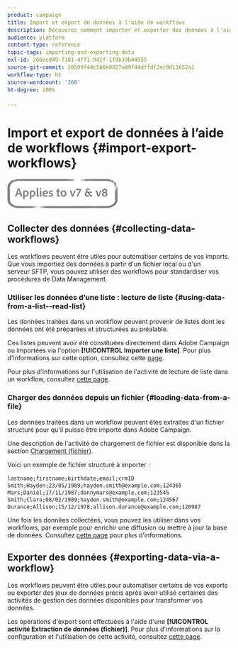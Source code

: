 ```yaml
---
product: campaign
title: Import et export de données à l'aide de workflows
description: Découvrez comment importer et exporter des données à l'aide de workflows dans Campaign Classic.
audience: platform
content-type: reference
topic-tags: importing-and-exporting-data
exl-id: 266ecd49-7101-4ff1-941f-1f9b39b44955
source-git-commit: 20509f44c5b8e0827a09f44dffdf2ec9d11652a1
workflow-type: ht
source-wordcount: '268'
ht-degree: 100%

---
```


# Import et export de données à l’aide de workflows {#import-export-workflows}

![](../../assets/common.svg)

## Collecter des données {#collecting-data-workflows}

Les workflows peuvent être utiles pour automatiser certains de vos imports. Que vous importiez des données à partir d&#39;un fichier local ou d&#39;un serveur SFTP, vous pouvez utiliser des workflows pour standardiser vos procédures de Data Management.

### Utiliser les données d’une liste : lecture de liste {#using-data-from-a-list--read-list}

Les données traitées dans un workflow peuvent provenir de listes dont les données ont été préparées et structurées au préalable.

Ces listes peuvent avoir été constituées directement dans Adobe Campaign ou importées via l&#39;option **[!UICONTROL Importer une liste]**. Pour plus d&#39;informations sur cette option, consultez cette [page](../../platform/using/about-generic-imports-exports.md).

Pour plus d&#39;informations sur l&#39;utilisation de l&#39;activité de lecture de liste dans un workflow, consultez [cette page](../../workflow/using/read-list.md).

### Charger des données depuis un fichier {#loading-data-from-a-file}

Les données traitées dans un workflow peuvent êtes extraites d&#39;un fichier structuré pour qu&#39;il puisse être importé dans Adobe Campaign.

Une description de l&#39;activité de chargement de fichier est disponible dans la section [Chargement (fichier)](../../workflow/using/data-loading--file-.md).

Voici un exemple de fichier structuré à importer :

```
lastname;firstname;birthdate;email;crmID
Smith;Hayden;23/05/1989;hayden.smith@example.com;124365
Mars;Daniel;17/11/1987;dannymars@example.com;123545
Smith;Clara;08/02/1989;hayden.smith@example.com;124567
Durance;Allison;15/12/1978;allison.durance@example.com;120987
```

Une fois les données collectées, vous pouvez les utiliser dans vos workflows, par exemple pour enrichir une diffusion ou mettre à jour la base de données. Consultez [cette page](../../workflow/using/how-to-use-workflow-data.md) pour plus d&#39;informations.

## Exporter des données {#exporting-data-via-a-workflow}

Les workflows peuvent être utiles pour automatiser certains de vos exports ou exporter des jeux de données précis après avoir utilisé certaines des activités de gestion des données disponibles pour transformer vos données.

Les opérations d&#39;export sont effectuées à l&#39;aide d&#39;une **[!UICONTROL activité Extraction de données (fichier)]**. Pour plus d&#39;informations sur la configuration et l&#39;utilisation de cette activité, consultez [cette page](../../workflow/using/extraction--file-.md).
